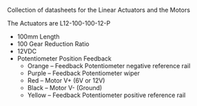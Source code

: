 Collection of datasheets for the Linear Actuators and the Motors

The Actuators are L12-100-100-12-P
* 100mm Length
* 100 Gear Reduction Ratio
* 12VDC
* Potentiometer Position Feedback
  * Orange – Feedback Potentiometer negative reference rail
  * Purple – Feedback Potentiometer wiper
  * Red – Motor V+ (6V or 12V)
  * Black – Motor V- (Ground)
  * Yellow – Feedback Potentiometer positive reference rail
